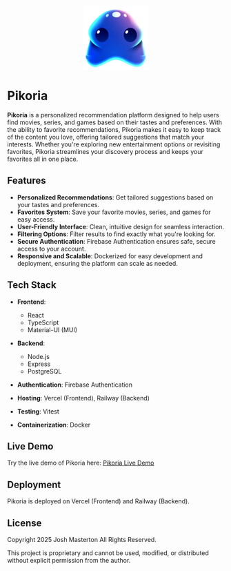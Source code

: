 <p align="center">
  <img src="client/src/assets/pikoria.png" alt="Pikoria Logo" width="150" />
</p>

# Pikoria

**Pikoria** is a personalized recommendation platform designed to help users find movies, series, and games based on their tastes and preferences. With the ability to favorite recommendations, Pikoria makes it easy to keep track of the content you love, offering tailored suggestions that match your interests. Whether you're exploring new entertainment options or revisiting favorites, Pikoria streamlines your discovery process and keeps your favorites all in one place.

## Features

- **Personalized Recommendations**: Get tailored suggestions based on your tastes and preferences.
- **Favorites System**: Save your favorite movies, series, and games for easy access.
- **User-Friendly Interface**: Clean, intuitive design for seamless interaction.
- **Filtering Options**: Filter results to find exactly what you're looking for.
- **Secure Authentication**: Firebase Authentication ensures safe, secure access to your account.
- **Responsive and Scalable**: Dockerized for easy development and deployment, ensuring the platform can scale as needed.

## Tech Stack

- **Frontend**: 
  - React
  - TypeScript
  - Material-UI (MUI)
  
- **Backend**: 
  - Node.js
  - Express
  - PostgreSQL
  
- **Authentication**: Firebase Authentication

- **Hosting**: Vercel (Frontend), Railway (Backend)

- **Testing**: Vitest

- **Containerization**: Docker

## Live Demo

Try the live demo of Pikoria here: [Pikoria Live Demo](https://pikoria.vercel.app/)

## Deployment

Pikoria is deployed on Vercel (Frontend) and Railway (Backend).

## License

Copyright 2025 Josh Masterton All Rights Reserved.

This project is proprietary and cannot be used, modified, or distributed without explicit permission from the author.
